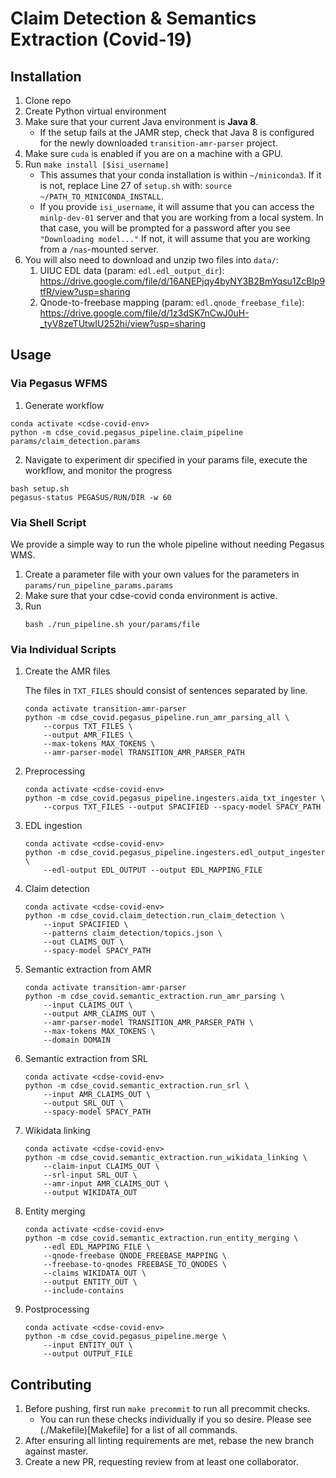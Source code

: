 # Claim Detection & Semantics Extraction (Covid-19)

## Installation

1. Clone repo
2. Create Python virtual environment
3. Make sure that your current Java environment is **Java 8**.
   - If the setup fails at the JAMR step, check that Java 8 is configured
      for the newly downloaded `transition-amr-parser` project.
4. Make sure `cuda` is enabled if you are on a machine with a GPU.
5. Run `make install [$isi_username]`
   - This assumes that your conda installation is within `~/miniconda3`. If it is not, replace Line 27 of `setup.sh` with: `source ~/PATH_TO_MINICONDA_INSTALL`.
   - If you provide `isi_username`, it will assume that you can access the `minlp-dev-01` server and that you are working from a local system.
      In that case, you will be prompted for a password after you see
      `"Downloading model..."`
      If not, it will assume that you are working from a `/nas`-mounted server.
6. You will also need to download and unzip two files into `data/`:
   1. UIUC EDL data (param: `edl.edl_output_dir`): https://drive.google.com/file/d/16ANEPjqy4byNY3B2BmYqsu1ZcBlp9tfR/view?usp=sharing
   2. Qnode-to-freebase mapping (param: `edl.qnode_freebase_file`): https://drive.google.com/file/d/1z3dSK7nCwJ0uH-_tyV8zeTUtwIU252hi/view?usp=sharing

## Usage

### Via Pegasus WFMS

1. Generate workflow
```
conda activate <cdse-covid-env>
python -m cdse_covid.pegasus_pipeline.claim_pipeline params/claim_detection.params
```
2. Navigate to experiment dir specified in your params file, execute the workflow, and monitor the progress
```
bash setup.sh
pegasus-status PEGASUS/RUN/DIR -w 60
```

### Via Shell Script
We provide a simple way to run the whole pipeline without needing Pegasus WMS.
1. Create a parameter file with your own values for the parameters in
   `params/run_pipeline_params.params`
2. Make sure that your cdse-covid conda environment is active.
3. Run
   ```
   bash ./run_pipeline.sh your/params/file
   ```

### Via Individual Scripts

1. Create the AMR files
   
   The files in `TXT_FILES` should consist of sentences separated by line.
   ```
   conda activate transition-amr-parser
   python -m cdse_covid.pegasus_pipeline.run_amr_parsing_all \
       --corpus TXT_FILES \
       --output AMR_FILES \
       --max-tokens MAX_TOKENS \
       --amr-parser-model TRANSITION_AMR_PARSER_PATH
   ```
2. Preprocessing
   ```
   conda activate <cdse-covid-env>
   python -m cdse_covid.pegasus_pipeline.ingesters.aida_txt_ingester \
       --corpus TXT_FILES --output SPACIFIED --spacy-model SPACY_PATH
   ```
3. EDL ingestion
   ```
   conda activate <cdse-covid-env>
   python -m cdse_covid.pegasus_pipeline.ingesters.edl_output_ingester \
       --edl-output EDL_OUTPUT --output EDL_MAPPING_FILE
   ```
4. Claim detection
   ```
   conda activate <cdse-covid-env>
   python -m cdse_covid.claim_detection.run_claim_detection \
       --input SPACIFIED \
       --patterns claim_detection/topics.json \
       --out CLAIMS_OUT \
       --spacy-model SPACY_PATH
   ```
5. Semantic extraction from AMR
   ```
   conda activate transition-amr-parser
   python -m cdse_covid.semantic_extraction.run_amr_parsing \
       --input CLAIMS_OUT \
       --output AMR_CLAIMS_OUT \
       --amr-parser-model TRANSITION_AMR_PARSER_PATH \
       --max-tokens MAX_TOKENS \
       --domain DOMAIN
   ```
6. Semantic extraction from SRL
   ```
   conda activate <cdse-covid-env>
   python -m cdse_covid.semantic_extraction.run_srl \
       --input AMR_CLAIMS_OUT \
       --output SRL_OUT \
       --spacy-model SPACY_PATH
   ```
7. Wikidata linking
   ```
   conda activate <cdse-covid-env>
   python -m cdse_covid.semantic_extraction.run_wikidata_linking \
       --claim-input CLAIMS_OUT \
       --srl-input SRL_OUT \
       --amr-input AMR_CLAIMS_OUT \
       --output WIKIDATA_OUT
   ```
8. Entity merging
   ```
   conda activate <cdse-covid-env>
   python -m cdse_covid.semantic_extraction.run_entity_merging \
       --edl EDL_MAPPING_FILE \
       --qnode-freebase QNODE_FREEBASE_MAPPING \
       --freebase-to-qnodes FREEBASE_TO_QNODES \
       --claims WIKIDATA_OUT \
       --output ENTITY_OUT \
       --include-contains
   ```
9. Postprocessing
   ```
   conda activate <cdse-covid-env>
   python -m cdse_covid.pegasus_pipeline.merge \
       --input ENTITY_OUT \
       --output OUTPUT_FILE
   ```

## Contributing

1. Before pushing, first run `make precommit` to run all precommit checks.
   - You can run these checks individually if you so desire. Please see (./Makefile)[Makefile] for a list of all commands.
2. After ensuring all linting requirements are met, rebase the new branch against master.
3. Create a new PR, requesting review from at least one collaborator.
